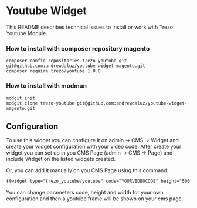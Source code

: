 # Youtube Widget #

This README describes technical issues to install or work with Trezo Youtube Module.

### How to install with composer repository magento ###
```
composer config repositories.trezo-youtube git git@github.com:andrewdaluz/youtube-widget-magento.git
composer require trezo/youtube 1.0.0
```

### How to install with modman ###
```
modgit init
modgit clone trezo-youtube git@github.com:andrewdaluz/youtube-widget-magento.git
```
## Configuration ##

To use this widget you can configure it on admin -> CMS -> Widget and create your widget configuration with your video code.
After create your widget you can set up in you CMS Page (admin -> CMS -> Page) and include Widget on the listed widgets created.

Or, you can add it manually on you CMS Page using this command:

```html
{{widget type="trezo_youtube/youtube" code="YOURVIDEOCODE" height="500" width="350" }}
```

You can change parameters code, height and width for your own configuration and then a youtube frame will be shown on your cms page.
